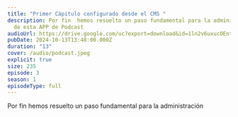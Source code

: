 ```yaml
---
title: "Primer Cápitulo configurado desde el CMS "
description: Por fin  hemos resuelto un paso fundamental para la administración
  de esta APP de Podcast
audioUrl: https://drive.google.com/uc?export=download&id=1ln2v6uxucOEnt75zB_M4-c87AQm9rGye
pubDate: 2024-10-13T13:48:00.000Z
duration: "13"
cover: /audio/podcast.jpeg
explicit: true
size: 235
episode: 3
season: 1
episodeType: full
---
```


Por fin hemos resuelto un paso fundamental para la administración
